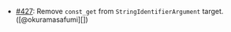 * [#427](https://github.com/rubocop/rubocop-performance/issues/425): Remove `const_get` from `StringIdentifierArgument` target. ([@okuramasafumi][])

